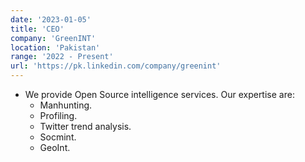 ```yaml
---
date: '2023-01-05'
title: 'CEO'
company: 'GreenINT'
location: 'Pakistan'
range: '2022 - Present'
url: 'https://pk.linkedin.com/company/greenint'
---
```


- We provide Open Source intelligence services.
  Our expertise are:
  - Manhunting.
  - Profiling.
  - Twitter trend analysis.
  - Socmint.
  - GeoInt.
